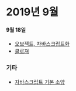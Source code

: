 # 2019년 9월

#### 9월 18일
- [오브젝트, 자바스크립트화](../object_js/index.md)
- [클로져](./18/20190918_je.md)

### 기타
- [자바스크립트 기본 소양](./javascript_engine.md)
